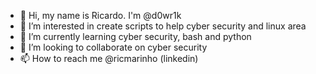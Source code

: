 - 👋 Hi, my name is Ricardo. I'm @d0wr1k
- 👀 I’m interested in create scripts to help cyber security and linux area
- 🌱 I’m currently learning cyber security, bash and python
- 💞️ I’m looking to collaborate on cyber security
- 📫 How to reach me @ricmarinho (linkedin)

<!---
d0wr1k/d0wr1k is a ✨ special ✨ repository because its `README.md` (this file) appears on your GitHub profile.
You can click the Preview link to take a look at your changes.
--->
